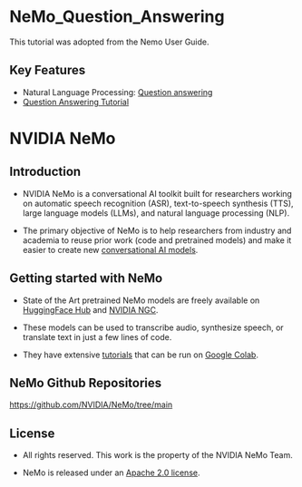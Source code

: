 **NeMo_Question_Answering**
===============
This tutorial was adopted from the Nemo User Guide.

Key Features
------------
* Natural Language Processing: [Question answering](https://docs.nvidia.com/deeplearning/nemo/user-guide/docs/en/main/nlp/question_answering.html)
* [Question Answering Tutorial](https://colab.research.google.com/github/NVIDIA/NeMo/blob/stable/tutorials/nlp/Question_Answering.ipynb)

**NVIDIA NeMo**
===============
Introduction
------------
* NVIDIA NeMo is a conversational AI toolkit built for researchers working on automatic speech recognition (ASR), text-to-speech synthesis (TTS), large language models (LLMs), and natural language processing (NLP).

* The primary objective of NeMo is to help researchers from industry and academia to reuse prior work (code and pretrained models) and make it easier to create new [conversational AI models](https://developer.nvidia.com/conversational-ai#started).

Getting started with NeMo
------------
* State of the Art pretrained NeMo models are freely available on [HuggingFace Hub](https://huggingface.co/models?library=nemo&sort=downloads&search=nvidia) and [NVIDIA NGC](https://catalog.ngc.nvidia.com/models?query=nemo&orderBy=weightPopularDESC).

* These models can be used to transcribe audio, synthesize speech, or translate text in just a few lines of code.

* They have extensive [tutorials](https://docs.nvidia.com/deeplearning/nemo/user-guide/docs/en/stable/starthere/tutorials.html) that can be run on [Google Colab](https://colab.research.google.com).

NeMo Github Repositories
------------
https://github.com/NVIDIA/NeMo/tree/main


License
------------
* All rights reserved. This work is the property of the NVIDIA NeMo Team.

* NeMo is released under an [Apache 2.0 license](https://github.com/NVIDIA/NeMo/blob/stable/LICENSE).
